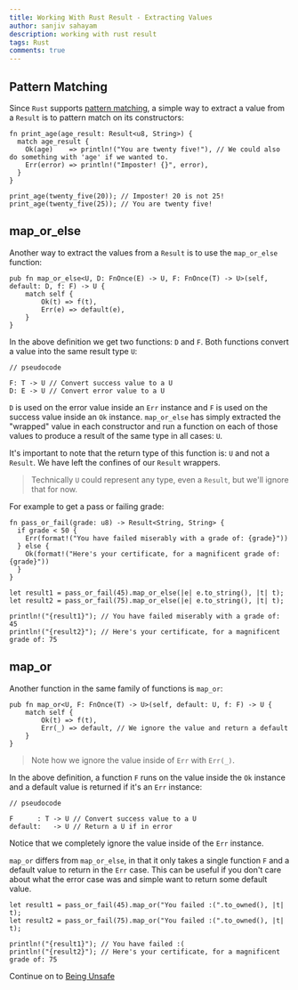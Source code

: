 ```yaml
---
title: Working With Rust Result - Extracting Values
author: sanjiv sahayam
description: working with rust result
tags: Rust
comments: true
---
```



## Pattern Matching

Since `Rust` supports [pattern matching](https://doc.rust-lang.org/book/ch18-03-pattern-syntax.html), a simple way to extract a value from a `Result` is to pattern match on its constructors:

```{.rust .scrollx}
fn print_age(age_result: Result<u8, String>) {
  match age_result {
    Ok(age)    => println!("You are twenty five!"), // We could also do something with 'age' if we wanted to.
    Err(error) => println!("Imposter! {}", error),
  }
}

print_age(twenty_five(20)); // Imposter! 20 is not 25!
print_age(twenty_five(25)); // You are twenty five!
```

## map_or_else

Another way to extract the values from a `Result` is to use the `map_or_else` function:

```{.rust .scrollx}
pub fn map_or_else<U, D: FnOnce(E) -> U, F: FnOnce(T) -> U>(self, default: D, f: F) -> U {
    match self {
        Ok(t) => f(t),
        Err(e) => default(e),
    }
}
```

In the above definition we get two functions: `D` and `F`. Both functions convert a value into the same result type `U`:

```{.rust .scrollx}
// pseudocode

F: T -> U // Convert success value to a U
D: E -> U // Convert error value to a U
```

 `D` is used on the error value inside an `Err` instance and `F` is used on the success value inside an `Ok` instance. `map_or_else` has simply extracted the "wrapped" value in each constructor and run a function on each of those values to produce a result of the same type in all cases: `U`.

 It's important to note that the return type of this function is: `U` and not a `Result`. We have left the confines of our `Result` wrappers.

 > Technically `U` could represent any type, even a `Result`, but we'll ignore that for now.

For example to get a pass or failing grade:

```{.rust .scrollx}
fn pass_or_fail(grade: u8) -> Result<String, String> {
  if grade < 50 {
    Err(format!("You have failed miserably with a grade of: {grade}"))
  } else {
    Ok(format!("Here's your certificate, for a magnificent grade of: {grade}"))
  }
}

let result1 = pass_or_fail(45).map_or_else(|e| e.to_string(), |t| t);
let result2 = pass_or_fail(75).map_or_else(|e| e.to_string(), |t| t);

println!("{result1}"); // You have failed miserably with a grade of: 45
println!("{result2}"); // Here's your certificate, for a magnificent grade of: 75
```

## map_or

Another function in the same family of functions is `map_or`:

```{.rust .scrollx}
pub fn map_or<U, F: FnOnce(T) -> U>(self, default: U, f: F) -> U {
    match self {
        Ok(t) => f(t),
        Err(_) => default, // We ignore the value and return a default
    }
}
```

> Note how we ignore the value inside of `Err` with `Err(_)`.

In the above definition, a function `F` runs on the value inside the `Ok` instance and a default value is returned if it's an `Err` instance:

```{.rust .scrollx}
// pseudocode

F      : T -> U // Convert success value to a U
default:   -> U // Return a U if in error
```

Notice that we completely ignore the value inside of the `Err` instance.

`map_or` differs from `map_or_else`, in that it only takes a single function `F` and a default value to return in the `Err` case. This can be useful if you don't care about what the error case was and simple want to return some default value.

```{.rust .scrollx}
let result1 = pass_or_fail(45).map_or("You failed :(".to_owned(), |t| t);
let result2 = pass_or_fail(75).map_or("You failed :(".to_owned(), |t| t);

println!("{result1}"); // You have failed :(
println!("{result2}"); // Here's your certificate, for a magnificent grade of: 75
```

Continue on to [Being Unsafe](2024-01-24-working-with-rust-result-extracting-values-unsafe.html)
